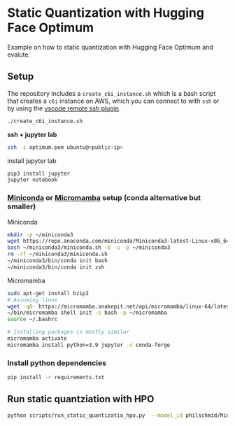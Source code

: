 # Static Quantization with Hugging Face Optimum

Example on how to static quantization with Hugging Face Optimum and evalute.

## Setup

The repository includes a `create_c6i_instance.sh` which is a bash script that creates a `c6i` instance on AWS, which you can connect to with `ssh` or by using the [vscode remote ssh plugin](https://code.visualstudio.com/docs/remote/ssh). 

```bash
./create_c6i_instance.sh
```

**ssh + jupyter lab**

```bash
ssh -i optimum.pem ubuntu@<public-ip>
```
install jupyter lab
```bash
pip3 install jupyter
jupyter notebook
```

### [Miniconda](https://waylonwalker.com/install-miniconda/#installing-miniconda-on-linux) or [Micromamba](https://labs.epi2me.io/conda-or-mamba-for-production/) setup (conda alternative but smaller)

Miniconda
```bash
mkdir -p ~/miniconda3
wget https://repo.anaconda.com/miniconda/Miniconda3-latest-Linux-x86_64.sh -O ~/miniconda3/miniconda.sh
bash ~/miniconda3/miniconda.sh -b -u -p ~/miniconda3
rm -rf ~/miniconda3/miniconda.sh
~/miniconda3/bin/conda init bash
~/miniconda3/bin/conda init zsh
```

Micromamba
```bash
sudo apt-get install bzip2
# Assuming linux
wget -qO- https://micromamba.snakepit.net/api/micromamba/linux-64/latest -o test | tar -xvj -C ~/
~/bin/micromamba shell init -s bash -p ~/micromamba
source ~/.bashrc

# Installing packages is mostly similar
micromamba activate
micromamba install python=3.9 jupyter -c conda-forge
```

### Install python dependencies

```bash
pip install -r requirements.txt
```


## Run static quantziation with HPO 

```bash
python scripts/run_static_quantizatio_hpo.py  --model_id philschmid/MiniLMv2-L12-H384-distilled-finetuned-clinc --dataset_id clinc_oos --dataset_config small
```